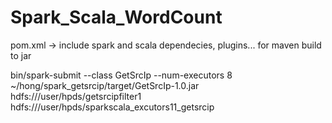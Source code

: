 # Spark_Scala_WordCount

pom.xml -> include spark and scala dependecies, plugins... for maven build to jar

bin/spark-submit --class GetSrcIp 
                --num-executors 8  
                ~/hong/spark_getsrcip/target/GetSrcIp-1.0.jar 
                hdfs:///user/hpds/getsrcipfilter1 
                hdfs:///user/hpds/sparkscala_excutors11_getsrcip
